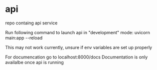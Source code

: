 # api
repo containg api service

Run following command to launch api in "development" mode:  uvicorn main:app --reload

This may not work currently, unsure if env variables are set up properly

For documencation go to localhost:8000/docs
Documentation is only availalbe once api is running